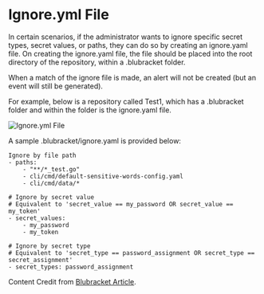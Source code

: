 # Ignore.yml File

In certain scenarios, if the administrator wants to ignore specific secret types, secret values, or paths, they can do so by creating an ignore.yaml file. On creating the ignore.yaml file, the file should be placed into the root directory of the repository, within a .blubracket folder.

When a match of the ignore file is made, an alert will not be created (but an event will still be generated).

For example, below is a repository called Test1, which has a .blubracket folder and within the folder is the ignore.yaml file.

![Ignore.yml File](../../../../../.gitbook/assets/Ignore.png)

A sample .blubracket/ignore.yaml is provided below:

```
Ignore by file path
- paths:
    - "**/*_test.go"
    - cli/cmd/default-sensitive-words-config.yaml
    - cli/cmd/data/*

# Ignore by secret value
# Equivalent to 'secret_value == my_password OR secret_value == my_token'
- secret_values:
    - my_password
    - my_token

# Ignore by secret type
# Equivalent to 'secret_type == password_assignment OR secret_type == secret_assignment'
- secret_types: password_assignment
```

Content Credit from [Blubracket Article](https://docs.blubracket.com/how-to/ignore-rules/per-repo/).
